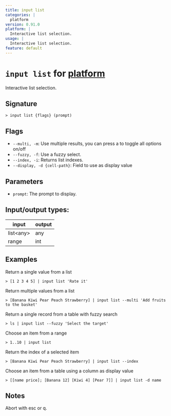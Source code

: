 ```yaml
---
title: input list
categories: |
  platform
version: 0.91.0
platform: |
  Interactive list selection.
usage: |
  Interactive list selection.
feature: default
---
```

<!-- This file is automatically generated. Please edit the command in https://github.com/nushell/nushell instead. -->

# `input list` for [platform](/commands/categories/platform.md)

<div class='command-title'>Interactive list selection.</div>

## Signature

```> input list {flags} (prompt)```

## Flags

 -  `--multi, -m`: Use multiple results, you can press a to toggle all options on/off
 -  `--fuzzy, -f`: Use a fuzzy select.
 -  `--index, -i`: Returns list indexes.
 -  `--display, -d {cell-path}`: Field to use as display value

## Parameters

 -  `prompt`: The prompt to display.


## Input/output types:

| input     | output |
| --------- | ------ |
| list\<any\> | any    |
| range     | int    |
## Examples

Return a single value from a list
```nu
> [1 2 3 4 5] | input list 'Rate it'

```

Return multiple values from a list
```nu
> [Banana Kiwi Pear Peach Strawberry] | input list --multi 'Add fruits to the basket'

```

Return a single record from a table with fuzzy search
```nu
> ls | input list --fuzzy 'Select the target'

```

Choose an item from a range
```nu
> 1..10 | input list

```

Return the index of a selected item
```nu
> [Banana Kiwi Pear Peach Strawberry] | input list --index

```

Choose an item from a table using a column as display value
```nu
> [[name price]; [Banana 12] [Kiwi 4] [Pear 7]] | input list -d name

```

## Notes
Abort with esc or q.